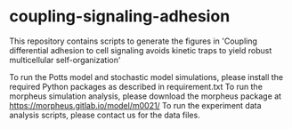 # coupling-signaling-adhesion

This repository contains scripts to generate the figures in 'Coupling differential adhesion to cell signaling avoids kinetic
traps to yield robust multicellular self-organization'

To run the Potts model and stochastic model simulations, please install the required Python packages as described in requirement.txt
To run the morpheus simulation analysis, please download the morpheus package at https://morpheus.gitlab.io/model/m0021/
To run the experiment data analysis scripts, please contact us for the data files.
